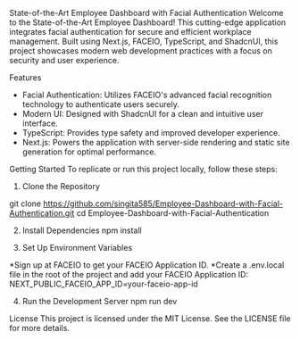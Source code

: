 State-of-the-Art Employee Dashboard with Facial Authentication
Welcome to the State-of-the-Art Employee Dashboard! This cutting-edge application integrates facial authentication for secure and efficient workplace management. Built using Next.js, FACEIO, TypeScript, and ShadcnUI, this project showcases modern web development practices with a focus on security and user experience.

Features
* Facial Authentication: Utilizes FACEIO's advanced facial recognition technology to authenticate users securely.
* Modern UI: Designed with ShadcnUI for a clean and intuitive user interface.
* TypeScript: Provides type safety and improved developer experience.
* Next.js: Powers the application with server-side rendering and static site generation for optimal performance.

Getting Started
To replicate or run this project locally, follow these steps:
1. Clone the Repository

git clone https://github.com/singita585/Employee-Dashboard-with-Facial-Authentication.git
cd Employee-Dashboard-with-Facial-Authentication

2. Install Dependencies
npm install

3. Set Up Environment Variables

*Sign up at FACEIO to get your FACEIO Application ID.
*Create a .env.local file in the root of the project and add your FACEIO Application ID:
NEXT_PUBLIC_FACEIO_APP_ID=your-faceio-app-id

4. Run the Development Server
npm run dev

License
This project is licensed under the MIT License. See the LICENSE file for more details.


